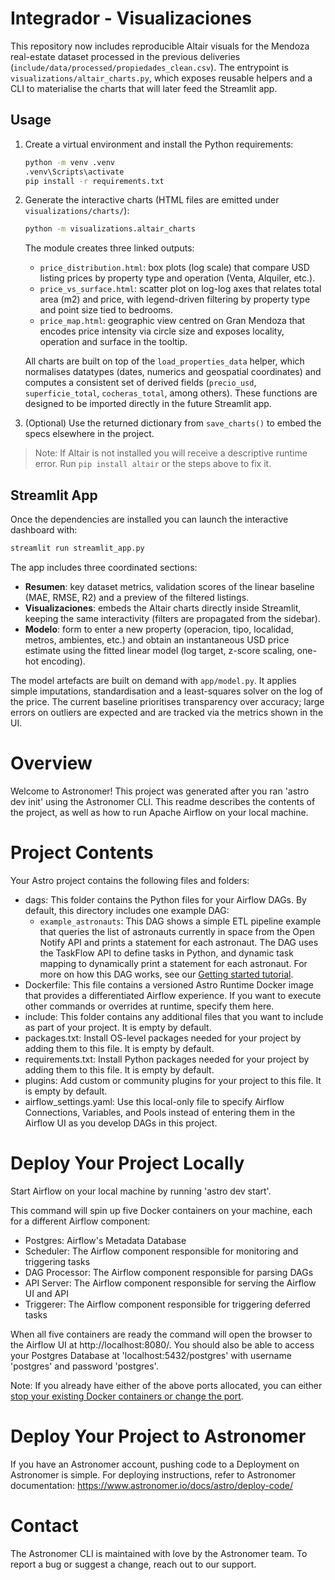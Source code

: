 Integrador - Visualizaciones
============================

This repository now includes reproducible Altair visuals for the Mendoza real-estate dataset processed in the previous deliveries (`include/data/processed/propiedades_clean.csv`). The entrypoint is `visualizations/altair_charts.py`, which exposes reusable helpers and a CLI to materialise the charts that will later feed the Streamlit app.

Usage
-----

1. Create a virtual environment and install the Python requirements:

   ```bash
   python -m venv .venv
   .venv\Scripts\activate
   pip install -r requirements.txt
   ```

2. Generate the interactive charts (HTML files are emitted under `visualizations/charts/`):

   ```bash
   python -m visualizations.altair_charts
   ```

   The module creates three linked outputs:

   - `price_distribution.html`: box plots (log scale) that compare USD listing prices by property type and operation (Venta, Alquiler, etc.).
   - `price_vs_surface.html`: scatter plot on log-log axes that relates total area (m2) and price, with legend-driven filtering by property type and point size tied to bedrooms.
   - `price_map.html`: geographic view centred on Gran Mendoza that encodes price intensity via circle size and exposes locality, operation and surface in the tooltip.

   All charts are built on top of the `load_properties_data` helper, which normalises datatypes (dates, numerics and geospatial coordinates) and computes a consistent set of derived fields (`precio_usd`, `superficie_total`, `cocheras_total`, among others). These functions are designed to be imported directly in the future Streamlit app.

3. (Optional) Use the returned dictionary from `save_charts()` to embed the specs elsewhere in the project.

> Note: If Altair is not installed you will receive a descriptive runtime error. Run `pip install altair` or the steps above to fix it.

Streamlit App
-------------

Once the dependencies are installed you can launch the interactive dashboard with:

```bash
streamlit run streamlit_app.py
```

The app includes three coordinated sections:

- **Resumen**: key dataset metrics, validation scores of the linear baseline (MAE, RMSE, R2) and a preview of the filtered listings.
- **Visualizaciones**: embeds the Altair charts directly inside Streamlit, keeping the same interactivity (filters are propagated from the sidebar).
- **Modelo**: form to enter a new property (operacion, tipo, localidad, metros, ambientes, etc.) and obtain an instantaneous USD price estimate using the fitted linear model (log target, z-score scaling, one-hot encoding).

The model artefacts are built on demand with `app/model.py`. It applies simple imputations, standardisation and a least-squares solver on the log of the price. The current baseline prioritises transparency over accuracy; large errors on outliers are expected and are tracked via the metrics shown in the UI.

Overview
========

Welcome to Astronomer! This project was generated after you ran 'astro dev init' using the Astronomer CLI. This readme describes the contents of the project, as well as how to run Apache Airflow on your local machine.

Project Contents
================

Your Astro project contains the following files and folders:

- dags: This folder contains the Python files for your Airflow DAGs. By default, this directory includes one example DAG:
    - `example_astronauts`: This DAG shows a simple ETL pipeline example that queries the list of astronauts currently in space from the Open Notify API and prints a statement for each astronaut. The DAG uses the TaskFlow API to define tasks in Python, and dynamic task mapping to dynamically print a statement for each astronaut. For more on how this DAG works, see our [Getting started tutorial](https://www.astronomer.io/docs/learn/get-started-with-airflow).
- Dockerfile: This file contains a versioned Astro Runtime Docker image that provides a differentiated Airflow experience. If you want to execute other commands or overrides at runtime, specify them here.
- include: This folder contains any additional files that you want to include as part of your project. It is empty by default.
- packages.txt: Install OS-level packages needed for your project by adding them to this file. It is empty by default.
- requirements.txt: Install Python packages needed for your project by adding them to this file. It is empty by default.
- plugins: Add custom or community plugins for your project to this file. It is empty by default.
- airflow_settings.yaml: Use this local-only file to specify Airflow Connections, Variables, and Pools instead of entering them in the Airflow UI as you develop DAGs in this project.

Deploy Your Project Locally
===========================

Start Airflow on your local machine by running 'astro dev start'.

This command will spin up five Docker containers on your machine, each for a different Airflow component:

- Postgres: Airflow's Metadata Database
- Scheduler: The Airflow component responsible for monitoring and triggering tasks
- DAG Processor: The Airflow component responsible for parsing DAGs
- API Server: The Airflow component responsible for serving the Airflow UI and API
- Triggerer: The Airflow component responsible for triggering deferred tasks

When all five containers are ready the command will open the browser to the Airflow UI at http://localhost:8080/. You should also be able to access your Postgres Database at 'localhost:5432/postgres' with username 'postgres' and password 'postgres'.

Note: If you already have either of the above ports allocated, you can either [stop your existing Docker containers or change the port](https://www.astronomer.io/docs/astro/cli/troubleshoot-locally#ports-are-not-available-for-my-local-airflow-webserver).

Deploy Your Project to Astronomer
=================================

If you have an Astronomer account, pushing code to a Deployment on Astronomer is simple. For deploying instructions, refer to Astronomer documentation: https://www.astronomer.io/docs/astro/deploy-code/

Contact
=======

The Astronomer CLI is maintained with love by the Astronomer team. To report a bug or suggest a change, reach out to our support.
